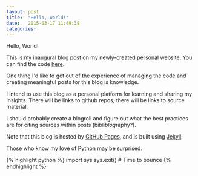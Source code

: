 ```yaml
---
layout: post
title:  "Hello, World!"
date:   2015-03-17 11:49:38
categories: 
---
```


Hello, World!

This is my inaugural blog post on my newly-created personal website. You can find the code [here][korbonits-github-io].

One thing I'd like to get out of the experience of managing the code and creating meaningful posts for this blog is knowledge.

I intend to use this blog as a personal platform for learning and sharing my insights. There will be links to github repos; there will be links to source material.

I should probably create a blogroll and figure out what the best practices are for citing sources within posts (bibli*blog*raphy?).

Note that this blog is hosted by [GitHub Pages][github-pages], and is built using [Jekyll][jekyll].

Those who know my love of [Python][python] may be surprised.

{% highlight python %}
import sys
sys.exit() # Time to bounce
{% endhighlight %}

[korbonits-github-io]: https://github.com/korbonits/korbonits.github.io
[github-pages]: https://pages.github.com/
[jekyll]: http://jekyllrb.com/
[python]: http://www.python.org